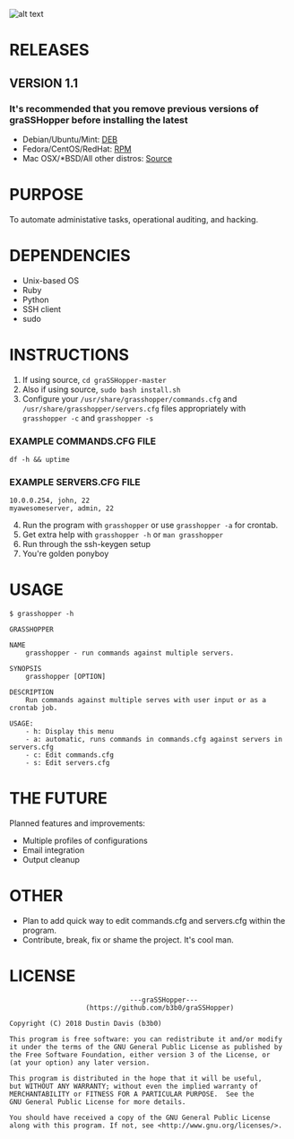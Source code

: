 ![alt text](https://i.imgur.com/tuNJtdC.png "graSSHopper")

# RELEASES
## VERSION 1.1
### It's recommended that you remove previous versions of graSSHopper before installing the latest
- Debian/Ubuntu/Mint: [DEB](https://github.com/b3b0/graSSHopper/releases/download/v1.1-1/grasshopper-1.1-1.noarch.deb)
- Fedora/CentOS/RedHat: [RPM](https://github.com/b3b0/graSSHopper/releases/download/v1.1-1/grasshopper-1.1-1.noarch.rpm)
- Mac OSX/*BSD/All other distros: [Source](https://github.com/b3b0/graSSHopper/archive/v1.1-1.zip)

# PURPOSE
To automate administative tasks, operational auditing, and hacking.

# DEPENDENCIES
- Unix-based OS
- Ruby
- Python
- SSH client
- sudo

# INSTRUCTIONS
1. If using source, `cd graSSHopper-master`
2. Also if using source, `sudo bash install.sh`
3. Configure your `/usr/share/grasshopper/commands.cfg` and `/usr/share/grasshopper/servers.cfg` files appropriately with `grasshopper -c` and `grasshopper -s`
### EXAMPLE COMMANDS.CFG FILE
```
df -h && uptime
```
### EXAMPLE SERVERS.CFG FILE
```
10.0.0.254, john, 22
myawesomeserver, admin, 22
```
4. Run the program with `grasshopper` or use `grasshopper -a` for crontab.
5. Get extra help with `grasshopper -h` or `man grasshopper`
7. Run through the ssh-keygen setup
7. You're golden ponyboy
# USAGE
```
$ grasshopper -h

GRASSHOPPER                                                                                       

NAME
    grasshopper - run commands against multiple servers.

SYNOPSIS
    grasshopper [OPTION]

DESCRIPTION
    Run commands against multiple serves with user input or as a crontab job.

USAGE:
    - h: Display this menu
    - a: automatic, runs commands in commands.cfg against servers in servers.cfg
    - c: Edit commands.cfg
    - s: Edit servers.cfg

```
# THE FUTURE
Planned features and improvements:
- Multiple profiles of configurations
- Email integration
- Output cleanup
# OTHER
- Plan to add quick way to edit commands.cfg and servers.cfg within the program.
- Contribute, break, fix or shame the project. It's cool man.

# LICENSE
```
                              ---graSSHopper---
                   (https://github.com/b3b0/graSSHopper)

Copyright (C) 2018 Dustin Davis (b3b0)

This program is free software: you can redistribute it and/or modify
it under the terms of the GNU General Public License as published by
the Free Software Foundation, either version 3 of the License, or
(at your option) any later version.

This program is distributed in the hope that it will be useful,
but WITHOUT ANY WARRANTY; without even the implied warranty of
MERCHANTABILITY or FITNESS FOR A PARTICULAR PURPOSE.  See the
GNU General Public License for more details.

You should have received a copy of the GNU General Public License
along with this program. If not, see <http://www.gnu.org/licenses/>.
```
